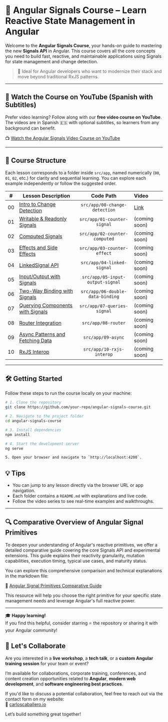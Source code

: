 # 🌟 Angular Signals Course – Learn Reactive State Management in Angular

Welcome to the **Angular Signals Course**, your hands-on guide to mastering the new **Signals API** in Angular. This course covers all the core concepts you need to build fast, reactive, and maintainable applications using Signals for state management and change detection.

> 🚀 Ideal for Angular developers who want to modernize their stack and move beyond traditional RxJS patterns.

---

## 🎥 Watch the Course on YouTube (Spanish with Subtitles)

Prefer video learning? Follow along with our **free video course on YouTube**. The videos are in Spanish 🇪🇸 with optional subtitles, so learners from any background can benefit.

📺 [Watch the Angular Signals Video Course on YouTube](https://www.youtube.com/playlist?list=PLcrGLrk890EFdWH31N-R8ymPxCGyi29w0)

---

## 📁 Course Structure

Each lesson corresponds to a folder inside `src/app`, named numerically (`00`, `01`, `02`, etc.) for clarity and sequential learning. You can explore each example independently or follow the suggested order.

| #  | Lesson Description                                                                 | Code Path                          | Video         |
|:--:|-------------------------------------------------------------------------------------|:----------------------------------:|:--------------|
| 00 | [Intro to Change Detection](src/app/00-change-detection/README.md)                 | `src/app/00-change-detection`      | [Link](https://youtu.be/rr0AstaFLV8?si=PmZ4skLuZ2s6iyww) |
| 01 | [Writable & Readonly Signals](src/app/01-counter-signal/README.md)                 | `src/app/01-counter-signal`        | (coming soon) |
| 02 | [Computed Signals](src/app/02-counter-computed/README.md)                          | `src/app/02-counter-computed`      | (coming soon) |
| 03 | [Effects and Side Effects](src/app/03-counter-effect/README.md)                    | `src/app/03-counter-effect`        | (coming soon) |
| 04 | [LinkedSignal API](src/app/04-linked-signal/README.md)                             | `src/app/04-linked-signal`         | (coming soon) |
| 05 | [Input/Output with Signals](src/app/05-input-output-signal/README.md)              | `src/app/05-input-output-signal`   | (coming soon) |
| 06 | [Two-Way Binding with Signals](src/app/06-double-data-binding/README.md)           | `src/app/06-double-data-binding`   | (coming soon) |
| 07 | [Querying Components with Signals](src/app/07-queries-signal/README.md)            | `src/app/07-queries-signal`        | (coming soon) |
| 08 | [Router Integration](src/app/08-router/README.md)                                  | `src/app/08-router`                | (coming soon) |
| 09 | [Async Patterns and Fetching Data](src/app/09-async/README.md)                     | `src/app/09-async`                 | (coming soon) |
| 10 | [RxJS Interop](src/app/10-rxjs-interop/README.md)                                  | `src/app/10-rxjs-interop`          | (coming soon) |

---

## 🛠️ Getting Started

Follow these steps to run the course locally on your machine:

```bash
# 1. Clone the repository
git clone https://github.com/your-repo/angular-signals-course.git

# 2. Navigate to the project folder
cd angular-signals-course

# 3. Install dependencies
npm install

# 4. Start the development server
ng serve

5. Open your browser and navigate to `http://localhost:4200`.
```
## 💡 Tips

- You can jump to any lesson directly via the browser URL or app navigation.
- Each folder contains a `README.md` with explanations and live code.
- Follow the video series to see real-time examples and walkthroughs.


--- 
## 🔍 Comparative Overview of Angular Signal Primitives

To deepen your understanding of Angular's reactive primitives, we offer a detailed comparative guide covering the core Signals API and experimental extensions. This guide explains their reactivity granularity, mutation capabilities, execution timing, typical use cases, and maturity status.

You can explore this comprehensive comparison and technical explanations in the markdown file:

📄 [Angular Signal Primitives Comparative Guide](comparative-primitives.md)

This resource will help you choose the right primitive for your specific state management needs and leverage Angular's full reactive power.

---

🎓 **Happy learning!**  
If you find this helpful, consider starring ⭐ the repository or sharing it with your Angular community!

## 🤝 Let's Collaborate

Are you interested in a **live workshop**, a **tech talk**, or a **custom Angular training session** for your team or event?

I’m available for collaborations, corporate training, conferences, and content creation opportunities related to **Angular**, **modern web development**, and **software engineering best practices**.

If you'd like to discuss a potential collaboration, feel free to reach out via the contact form on my website:  
🔗 [carloscaballero.io](https://carloscaballero.io)

Let’s build something great together!
